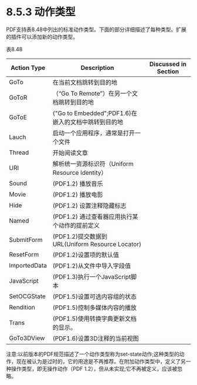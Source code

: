 # 8.5.3 动作类型

PDF支持表8.48中列出的标准动作类型。下面的部分详细描述了每种类型。扩展的插件可以添加新的动作类型。

表8.48

| Action Type  | Description                                | Discussed in Section |
| ------------ | ------------------------------------------ | -------------------- |
| GoTo         | 在当前文档跳转到目的地                                |                      |
| GoToR        | （“Go To Remote”）在另一个文档跳转到目的地               |                      |
| GoToE        | ("Go to Embedded";PDF1.6)在嵌入的文档中跳转到目的地     |                      |
| Lauch        | 启动一个应用程序，通常是打开一个文件                         |                      |
| Thread       | 开始阅读文章                                     |                      |
| URI          | 解析统一资源标识符（Uniform Resource Identity）       |                      |
| Sound        | (PDF1.2) 播放音乐                              |                      |
| Movie        | (PDF1.2) 播放电影                              |                      |
| Hide         | (PDF1.2) 设置注释隐藏标志                          |                      |
| Named        | (PDF1.2) 通过查看器应用执行某个动作的提前定义                |                      |
| SubmitForm   | (PDF1.2)提交数据到URL(Uniform Resource Locator) |                      |
| ResetForm    | (PDF1.2)设置项的默认值                            |                      |
| ImportedData | (PDF1.2)从文件中导入字段值                          |                      |
| JavaScript   | (PDF1.3)执行一个JavaScript脚本                   |                      |
| SetOCGState  | (PDF1.5)设置可选内容组的状态                         |                      |
| Rendition    | (PDF1.5)控制多媒体内容的播放                         |                      |
| Trans        | (PDF1.5)使用转换字典更新文档的显示。                     |                      |
| GoTo3DView   | (PDF1.6)设置3D注释的当前视图                        |                      |

注意:以前版本的PDF规范描述了一个动作类型称为set-state动作;这种类型的动作，现在被认为是过时的，它的用途是不再推荐。在附加动作类型中，定义了另一种操作类型，即无操作动作（PDF 1.2），但从未实现;它不再被定义，应该被忽略。
